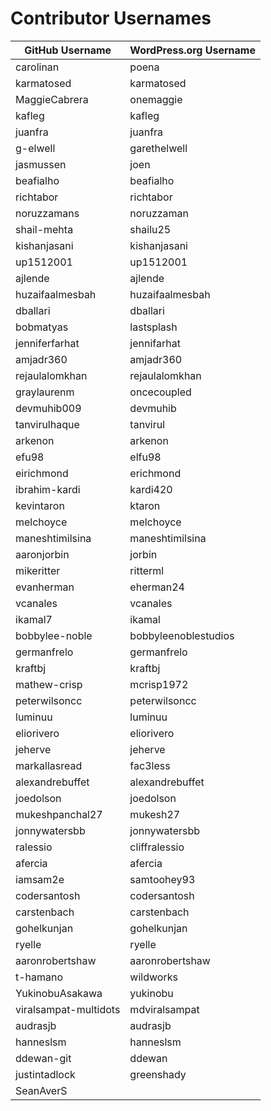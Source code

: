 # Contributor Usernames

| GitHub Username       | WordPress.org Username |
|-----------------------| --------------------- |
| carolinan            | poena |
| karmatosed           | karmatosed |
| MaggieCabrera        | onemaggie |
| kafleg               | kafleg |
| juanfra              | juanfra |
| g-elwell             | garethelwell |
| jasmussen            | joen |
| beafialho            | beafialho |
| richtabor            | richtabor |
| noruzzamans          | noruzzaman |
| shail-mehta          | shailu25 |
| kishanjasani         | kishanjasani |
| up1512001            | up1512001 |
| ajlende              | ajlende |
| huzaifaalmesbah      | huzaifaalmesbah |
| dballari             | dballari |
| bobmatyas            | lastsplash |
| jenniferfarhat       | jennifarhat |
| amjadr360            | amjadr360 |
| rejaulalomkhan       | rejaulalomkhan |
| graylaurenm          | oncecoupled |
| devmuhib009          | devmuhib |
| tanvirulhaque        | tanvirul |
| arkenon              | arkenon |
| efu98                | elfu98 |
| eirichmond           | erichmond |
| ibrahim-kardi        | kardi420 |
| kevintaron           | ktaron |
| melchoyce            | melchoyce |
| maneshtimilsina      | maneshtimilsina |
| aaronjorbin          | jorbin |
| mikeritter           | ritterml |
| evanherman           | eherman24 |
| vcanales             | vcanales |
| ikamal7              | ikamal |
| bobbylee-noble       | bobbyleenoblestudios |
| germanfrelo          | germanfrelo |
| kraftbj              | kraftbj |
| mathew-crisp         | mcrisp1972 |
| peterwilsoncc        | peterwilsoncc |
| luminuu              | luminuu |
| eliorivero           | eliorivero |
| jeherve              | jeherve |
| markallasread        | fac3less |
| alexandrebuffet      | alexandrebuffet |
| joedolson             | joedolson |
| mukeshpanchal27       | mukesh27 |
| jonnywatersbb         | jonnywatersbb |
| ralessio              | cliffralessio |
| afercia               | afercia |
| iamsam2e              | samtoohey93 |
| codersantosh          | codersantosh |
| carstenbach           | carstenbach |
| gohelkunjan           | gohelkunjan |
| ryelle                | ryelle |
| aaronrobertshaw       | aaronrobertshaw |
| t-hamano              | wildworks |
| YukinobuAsakawa       | yukinobu |
| viralsampat-multidots | mdviralsampat |
| audrasjb              | audrasjb |
| hanneslsm             | hanneslsm |
| ddewan-git            | ddewan |
| justintadlock         | greenshady |
| SeanAverS            |  |
